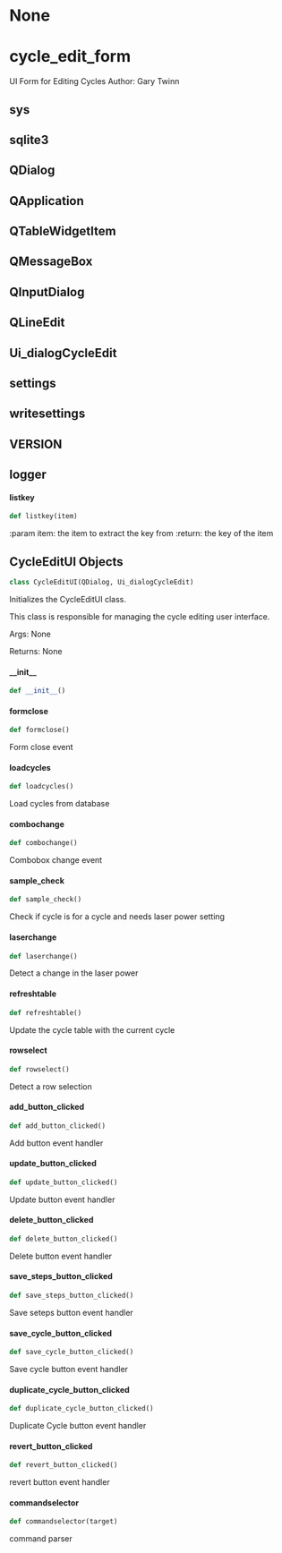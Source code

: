 # None

<a id="cycle_edit_form"></a>

# cycle\_edit\_form

UI Form for Editing Cycles
Author: Gary Twinn

<a id="cycle_edit_form.sys"></a>

## sys

<a id="cycle_edit_form.sqlite3"></a>

## sqlite3

<a id="cycle_edit_form.QDialog"></a>

## QDialog

<a id="cycle_edit_form.QApplication"></a>

## QApplication

<a id="cycle_edit_form.QTableWidgetItem"></a>

## QTableWidgetItem

<a id="cycle_edit_form.QMessageBox"></a>

## QMessageBox

<a id="cycle_edit_form.QInputDialog"></a>

## QInputDialog

<a id="cycle_edit_form.QLineEdit"></a>

## QLineEdit

<a id="cycle_edit_form.Ui_dialogCycleEdit"></a>

## Ui\_dialogCycleEdit

<a id="cycle_edit_form.settings"></a>

## settings

<a id="cycle_edit_form.writesettings"></a>

## writesettings

<a id="cycle_edit_form.VERSION"></a>

## VERSION

<a id="cycle_edit_form.logger"></a>

## logger

<a id="cycle_edit_form.listkey"></a>

#### listkey

```python
def listkey(item)
```

:param item: the item to extract the key from
:return: the key of the item

<a id="cycle_edit_form.CycleEditUI"></a>

## CycleEditUI Objects

```python
class CycleEditUI(QDialog, Ui_dialogCycleEdit)
```

Initializes the CycleEditUI class.

This class is responsible for managing the cycle editing user interface.

Args:
    None

Returns:
    None

<a id="cycle_edit_form.CycleEditUI.__init__"></a>

#### \_\_init\_\_

```python
def __init__()
```

<a id="cycle_edit_form.CycleEditUI.formclose"></a>

#### formclose

```python
def formclose()
```

Form close event

<a id="cycle_edit_form.CycleEditUI.loadcycles"></a>

#### loadcycles

```python
def loadcycles()
```

Load cycles from database

<a id="cycle_edit_form.CycleEditUI.combochange"></a>

#### combochange

```python
def combochange()
```

Combobox change event

<a id="cycle_edit_form.CycleEditUI.sample_check"></a>

#### sample\_check

```python
def sample_check()
```

Check if cycle is for a cycle and needs laser power setting

<a id="cycle_edit_form.CycleEditUI.laserchange"></a>

#### laserchange

```python
def laserchange()
```

Detect a change in the laser power

<a id="cycle_edit_form.CycleEditUI.refreshtable"></a>

#### refreshtable

```python
def refreshtable()
```

Update the cycle table with the current cycle

<a id="cycle_edit_form.CycleEditUI.rowselect"></a>

#### rowselect

```python
def rowselect()
```

Detect a row selection

<a id="cycle_edit_form.CycleEditUI.add_button_clicked"></a>

#### add\_button\_clicked

```python
def add_button_clicked()
```

Add button event handler

<a id="cycle_edit_form.CycleEditUI.update_button_clicked"></a>

#### update\_button\_clicked

```python
def update_button_clicked()
```

Update button event handler

<a id="cycle_edit_form.CycleEditUI.delete_button_clicked"></a>

#### delete\_button\_clicked

```python
def delete_button_clicked()
```

Delete button event handler

<a id="cycle_edit_form.CycleEditUI.save_steps_button_clicked"></a>

#### save\_steps\_button\_clicked

```python
def save_steps_button_clicked()
```

Save seteps button event handler

<a id="cycle_edit_form.CycleEditUI.save_cycle_button_clicked"></a>

#### save\_cycle\_button\_clicked

```python
def save_cycle_button_clicked()
```

Save cycle button event handler

<a id="cycle_edit_form.CycleEditUI.duplicate_cycle_button_clicked"></a>

#### duplicate\_cycle\_button\_clicked

```python
def duplicate_cycle_button_clicked()
```

Duplicate Cycle button event handler

<a id="cycle_edit_form.CycleEditUI.revert_button_clicked"></a>

#### revert\_button\_clicked

```python
def revert_button_clicked()
```

revert button event handler

<a id="cycle_edit_form.CycleEditUI.commandselector"></a>

#### commandselector

```python
def commandselector(target)
```

command parser

